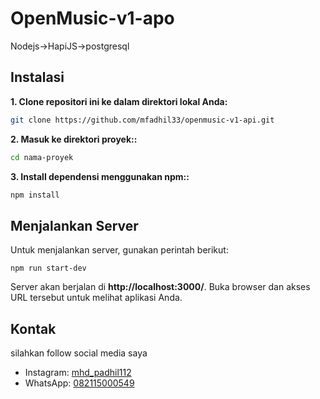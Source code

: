 # OpenMusic-v1-apo

Nodejs->HapiJS->postgresql

## Instalasi

**1. Clone repositori ini ke dalam direktori lokal Anda:**

```bash
git clone https://github.com/mfadhil33/openmusic-v1-api.git

```

**2. Masuk ke direktori proyek::**

```bash
cd nama-proyek
```

**3. Install dependensi menggunakan npm::**

```bash
npm install
```

## Menjalankan Server

Untuk menjalankan server, gunakan perintah berikut:

```
npm run start-dev
```

Server akan berjalan di **http://localhost:3000/**. Buka browser dan akses URL tersebut untuk melihat aplikasi Anda.

## Kontak

silahkan follow social media saya

- Instagram: [mhd_padhil112](https://www.instagram.com/mhd_padhil112/)
- WhatsApp: [082115000549](https://wa.me/+6282115000549)
